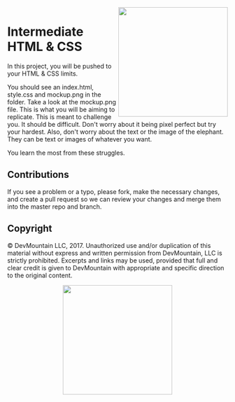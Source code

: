<img src="https://devmounta.in/img/logowhiteblue.png" width="250" align="right">

# Intermediate HTML & CSS

In this project, you will be pushed to your HTML & CSS limits.

You should see an index.html, style.css and mockup.png in the folder. Take a look at the mockup.png file. This is what you will be aiming to replicate. This is meant to challenge you. It should be difficult. Don't worry about it being pixel perfect but try your hardest. Also, don't worry about the text or the image of the elephant. They can be text or images of whatever you want. 

You learn the most from these struggles.

## Contributions

If you see a problem or a typo, please fork, make the necessary changes, and create a pull request so we can review your changes and merge them into the master repo and branch.

## Copyright

© DevMountain LLC, 2017. Unauthorized use and/or duplication of this material without express and written permission from DevMountain, LLC is strictly prohibited. Excerpts and links may be used, provided that full and clear credit is given to DevMountain with appropriate and specific direction to the original content.

<p align="center">
<img src="https://devmounta.in/img/logowhiteblue.png" width="250">
</p>